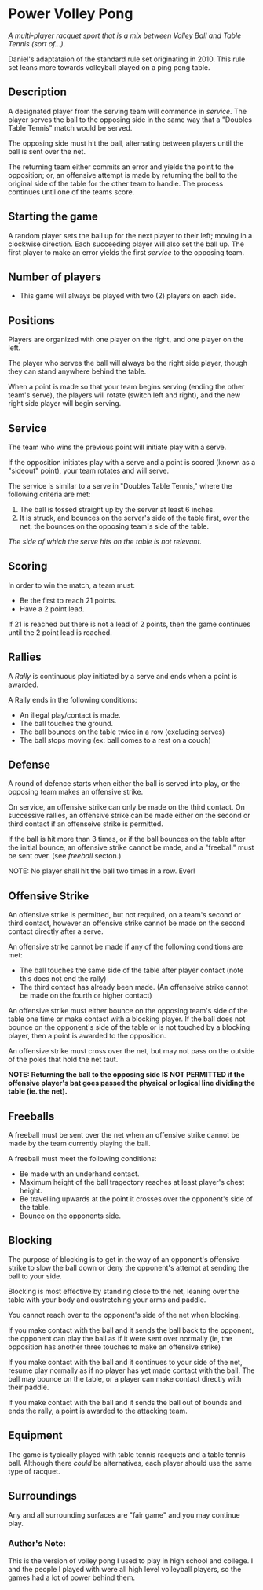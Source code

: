 # Power Volley Pong

_A multi-player racquet sport that is a mix between Volley Ball and Table Tennis (sort of...)._

Daniel's adaptataion of the standard rule set originating in 2010. This rule set leans more towards volleyball played on a ping pong table.

## Description

A designated player from the serving team will commence in _service_. The player serves the ball to the opposing side in the same way that a "Doubles Table Tennis" match would be served. 

The opposing side must hit the ball, alternating between players until the ball is sent over the net.

The returning team either commits an error and yields the point to the opposition; or, an offensive attempt is made by returning the ball to the original side of the table for the other team to handle. The process continues until one of the teams score.

## Starting the game

A random player sets the ball up for the next player to their left; moving in a clockwise direction. Each succeeding player will also set the ball up. The first player to make an error yields the first _service_ to the opposing team.


## Number of players

* This game will always be played with two (2) players on each side.


## Positions

Players are organized with one player on the right, and one player on the left.

The player who serves the ball will always be the right side player, though they can stand anywhere behind the table.

When a point is made so that your team begins serving (ending the other team's serve), the players will rotate (switch left and right), and the new right side player will begin serving.

## Service

The team who wins the previous point will initiate play with a serve.

If the opposition initiates play with a serve and a point is scored (known as a "sideout" point), your team rotates and will serve.

The service is similar to a serve in "Doubles Table Tennis," where the following criteria are met:

1. The ball is tossed straight up by the server at least 6 inches.
2. It is struck, and bounces on the server's side of the table first, over the net, the bounces on the opposing team's side of the table.

_The side of which the serve hits on the table is not relevant._

## Scoring

In order to win the match, a team must:
* Be the first to reach 21 points.
* Have a 2 point lead.

If 21 is reached but there is not a lead of 2 points, then the game continues until the 2 point lead is reached.

## Rallies
A _Rally_ is continuous play initiated by a serve and ends when a point is awarded. 

A Rally ends in the following conditions:
* An illegal play/contact is made.
* The ball touches the ground.
* The ball bounces on the table twice in a row (excluding serves)
* The ball stops moving (ex: ball comes to a rest on a couch)

## Defense

A round of defence starts when either the ball is served into play, or the opposing team makes an offensive strike.

On service, an offensive strike can only be made on the third contact. On successive rallies, an offensive strike can be made either on the second or third contact if an offenseive strike is permitted. 

If the ball is hit more than 3 times, or if the ball bounces on the table after the initial bounce, an offensive strike cannot be made, and a "freeball" must be sent over. (see _freeball_ secton.)

NOTE: No player shall hit the ball two times in a row. Ever!

## Offensive Strike

An offensive strike is permitted, but not required, on a team's second or third contact, however an offensive strike cannot be made on the second contact directly after a serve.

An offensive strike cannot be made if any of the following conditions are met:
* The ball touches the same side of the table after player contact (note this does not end the rally)
* The third contact has already been made. (An offenseive strike cannot be made on the fourth or higher contact)

An offensive strike must either bounce on the opposing team's side of the table one time or make contact with a blocking player. If the ball does not bounce on the opponent's side of the table or is not touched by a blocking player, then a point is awarded to the opposition.

An offensive strike must cross over the net, but may not pass on the outside of the poles that hold the net taut.  

**NOTE: Returning the ball to the opposing side IS NOT PERMITTED if the offensive player's bat goes passed the physical or logical line dividing the table (ie. the net).**


## Freeballs

A freeball must be sent over the net when an offensive strike cannot be made by the team currently playing the ball.

A freeball must meet the following conditions:
* Be made with an underhand contact.
* Maximum height of the ball tragectory reaches at least player's chest height.
* Be travelling upwards at the point it crosses over the opponent's side of the table.
* Bounce on the opponents side.

## Blocking

The purpose of blocking is to get in the way of an opponent's offensive strike to slow the ball down or deny the opponent's attempt at sending the ball to your side.

Blocking is most effective by standing close to the net, leaning over the table with your body and oustretching your arms and paddle.

You cannot reach over to the opponent's side of the net when blocking. 

If you make contact with the ball and it sends the ball back to the opponent, the opponent can play the ball as if it were sent over normally (ie, the opposition has another three touches to make an offensive strike)

If you make contact with the ball and it continues to your side of the net, resume play normally as if no player has yet made contact with the ball. The ball may bounce on the table, or a player can make contact directly with their paddle.

If you make contact with the ball and it sends the ball out of bounds and ends the rally, a point is awarded to the attacking team.

## Equipment
 
The game is typically played with table tennis racquets and a table tennis ball.  Although there _could_ be alternatives, each player should use the same type of racquet.

## Surroundings

Any and all surrounding surfaces are "fair game" and you may continue play.


### Author's Note:
This is the version of volley pong I used to play in high school and college. I and the people I played with were all high level volleyball players, so the games had a lot of power behind them. 